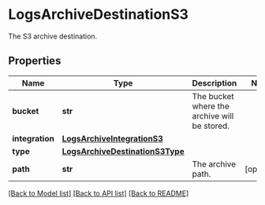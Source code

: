 # LogsArchiveDestinationS3

The S3 archive destination.

## Properties
Name | Type | Description | Notes
------------ | ------------- | ------------- | -------------
**bucket** | **str** | The bucket where the archive will be stored. | 
**integration** | [**LogsArchiveIntegrationS3**](LogsArchiveIntegrationS3.md) |  | 
**type** | [**LogsArchiveDestinationS3Type**](LogsArchiveDestinationS3Type.md) |  | 
**path** | **str** | The archive path. | [optional] 

[[Back to Model list]](README.md#documentation-for-models) [[Back to API list]](README.md#documentation-for-api-endpoints) [[Back to README]](README.md)


